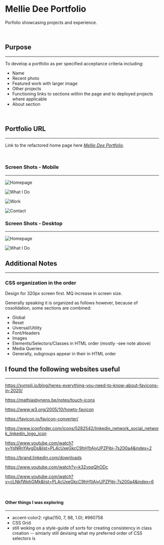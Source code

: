# Mellie Dee Portfolio
Porfolio showcasing projects and experience.

&nbsp;&nbsp;&nbsp;

## Purpose
***
To develop a portfolio as per specified acceptance criteria including:

- Name
- Recent photo
- Featured work with larger image
- Other projects
- Functioning links to sections within the page and to deployed projects where applicable
- About section

&nbsp;&nbsp;&nbsp;



## Portfolio URL

***

Link to the refactored home page here *[Mellie Dee Portfolio](https://melliedee.github.io/portfolio/)*.

&nbsp;&nbsp;&nbsp;


### Screen Shots - Mobile
***

![Homepage](./assets/images/screen1.jpg)&nbsp;

![What I Do](./assets/images/screen2.jpg)&nbsp;

![Work](./assets/images/screen3.jpg)&nbsp;

![Contact](./assets/images/screen4.jpg)&nbsp;



### Screen Shots - Desktop
***

![Homepage](./assets/images/screen5.jpg)&nbsp;

![What I Do](./assets/images/screen6.jpg)&nbsp;&nbsp;&nbsp;&nbsp;


## Additional Notes
***
### CSS organization in the order
Design for 320px screen first. MQ increase in screen size.

Generally speaking it is organized as follows however, because of cosolidation, some sections are combined:
- Global
- Reset
- Uiversal/Utility
- Font/Headers
- Images
- Elements/Selectors/Classes in HTML order (mostly -see note above)
- Media Queries
- Generally, subgroups appear in their in HTML order
&nbsp;&nbsp;&nbsp;&nbsp;



## I found the following websites useful
***


https://sympli.io/blog/heres-everything-you-need-to-know-about-favicons-in-2020/

https://mathiasbynens.be/notes/touch-icons

https://www.w3.org/2005/10/howto-favicon

https://favicon.io/favicon-converter/

https://www.iconfinder.com/icons/5282542/linkedin_network_social_network_linkedin_logo_icon

https://www.youtube.com/watch?v=YpNRnYAygDs&list=PL4cUxeGkcC9hH1tAjyUPZPjbj-7s200a4&index=2

https://brand.linkedin.com/downloads

https://www.youtube.com/watch?v=k32voqQhODc

https://www.youtube.com/watch?v=cLNkfWphGMk&list=PL4cUxeGkcC9hH1tAjyUPZPjbj-7s200a4&index=6

&nbsp;&nbsp;&nbsp;



#### Other things I was exploring
***

  - accent-color2: rgba(150, 7, 88, 1.0); #960758
  - CSS Grid
  - still woking on a style-guide of sorts for creating consistency in class creation
  -- simiarly still devising what my preferred order of CSS selectors is
